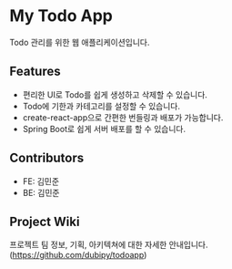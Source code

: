 # My Todo App

Todo 관리를 위한 웹 애플리케이션입니다.

## Features

- 편리한 UI로 Todo를 쉽게 생성하고 삭제할 수 있습니다.
- Todo에 기한과 카테고리를 설정할 수 있습니다.
- create-react-app으로 간편한 번들링과 배포가 가능합니다.
- Spring Boot로 쉽게 서버 배포를 할 수 있습니다.

## Contributors

- FE: 김민준
- BE: 김민준

## Project Wiki

프로젝트 팀 정보, 기획, 아키텍쳐에 대한 자세한 안내입니다.
(https://github.com/dubipy/todoapp)